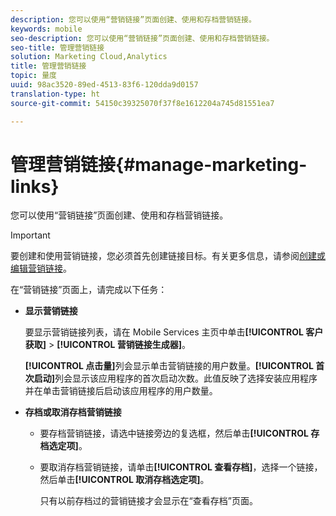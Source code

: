 ```yaml
---
description: 您可以使用“营销链接”页面创建、使用和存档营销链接。
keywords: mobile
seo-description: 您可以使用“营销链接”页面创建、使用和存档营销链接。
seo-title: 管理营销链接
solution: Marketing Cloud,Analytics
title: 管理营销链接
topic: 量度
uuid: 98ac3520-89ed-4513-83f6-120dda9d0157
translation-type: ht
source-git-commit: 54150c39325070f37f8e1612204a745d81551ea7

---
```



# 管理营销链接{#manage-marketing-links}

您可以使用“营销链接”页面创建、使用和存档营销链接。

>[!IMPORTANT]
>
>要创建和使用营销链接，您必须首先创建链接目标。有关更多信息，请参阅[创建或编辑营销链接](/help/using/acquisition-main/c-marketing-links-builder/t-create-edit-adobe-links/t-create-edit-adobe-links.md)。

在“营销链接”页面上，请完成以下任务：

* **显示营销链接**

   要显示营销链接列表，请在 Mobile Services 主页中单击&#x200B;**[!UICONTROL 客户获取]** &gt; **[!UICONTROL 营销链接生成器]**。

   **[!UICONTROL 点击量]**&#x200B;列会显示单击营销链接的用户数量。**[!UICONTROL 首次启动]**&#x200B;列会显示该应用程序的首次启动次数。此值反映了选择安装应用程序并在单击营销链接后启动该应用程序的用户数量。

* **存档或取消存档营销链接**

   * 要存档营销链接，请选中链接旁边的复选框，然后单击&#x200B;**[!UICONTROL 存档选定项]**。
   * 要取消存档营销链接，请单击&#x200B;**[!UICONTROL 查看存档]**，选择一个链接，然后单击&#x200B;**[!UICONTROL 取消存档选定项]**。

      只有以前存档过的营销链接才会显示在“查看存档”页面。

